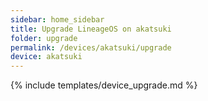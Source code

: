 ```yaml
---
sidebar: home_sidebar
title: Upgrade LineageOS on akatsuki
folder: upgrade
permalink: /devices/akatsuki/upgrade
device: akatsuki
---
```

{% include templates/device_upgrade.md %}
